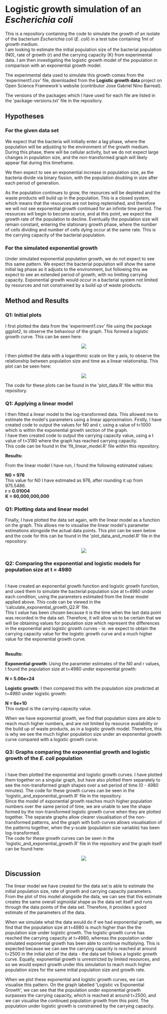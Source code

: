 # Logistic growth simulation of an *Escherichia coli*
This is a repository containing the code to simulate the growth of an isolate of the bacterium *Escherichia coli* (*E. coli*) in a test tube containing 1ml of growth medium.
<br>
I am looking to estimate the initial population size of the bacterial population (N0), rate of growth (r) and the carrying capacity (K) from experimental data. I am then investigating the logistic growth model of the population in comparison with an exponential growth model.

The experimental data used to simulate this growth comes from the 'experiment1.csv' file, downloaded from the **Logistic growth data** project on Open Science Framework's website (contributor Jose Gabriel Nino Barreat).

The versions of the packages which I have used for each file are listed in the 'package-versions.txt' file in the repository.


## Hypotheses
### For the given data set
We expect that the bacteria will initially enter a lag phase, where the population will be adjusting to the environment of the growth medium. During this phase, there will be cellular activity, but we do not expect large changes in population size, and the non-transformed graph will likely appear flat during this timeframe.

We then expect to see an exponential increase in population size, as the bacteria divide via binary fission, with the population doubling in size after each period of generation.

As the population continues to grow, the resources will be depleted and the waste products will build up in the population. This is a closed system, which means that the resources are not being replenished, and therefore we will not see exponential growth continued for an infinite time period. The resources will begin to become scarce, and at this point, we expect the growth rate of the population to decline. Eventually the population size will remain constant, entering the stationary growth phase, where the number of cells dividing and number of cells dying occur at the same rate. This is the carrying capacity of the bacterial population.

### For the simulated exponential growth
Under simulated exponential population growth, we do not expect to see this same pattern. We expect the bacterial population will show the same initial lag phase as it adjusts to the environment, but following this we expect to see an extended period of growth, with no limiting carrying capacity. Exponential growth would occur in a bacterial system not limited by resources and not constrained by a build up of waste products.

## Method and Results
### Q1: Initial plots
I first plotted the data from the 'experiment1.csv' file using the package ggplot2, to observe the behaviour of the graph. This formed a logistic growth curve. This can be seen here:

  <p align="center">
     <img src="https://github.com/1066509/logistic_growth/blob/8ffe7632233e801a613fe843581e98e485691e78/initial_plot_logisitic_growth.png">
  </p> 

I then plotted the data with a logarithmic scale on the y axis, to observe the relationship between population size and time as a linear relationship. This plot can be seen here:

  <p align="center">
     <img src="https://github.com/1066509/logistic_growth/blob/1a3a93fd8a22e1e30ecccd561d26b37f8546455f/initial_plot_log_scale_q1.png">
  </p>

The code for these plots can be found in the 'plot_data.R' file within this repository. 

### Q1: Applying a linear model
I then fitted a linear model to the log-transformed data. This allowed me to estimate the model's parameters using a linear approximation. Firstly, I have created code to output the values for N0 and r, using a value of t<1000 which is within the exponential growth section of the graph.
<br>
I have then created code to output the carrying capacity value, using a t value of t>3180 where the graph has reached carrying capacity.
<br>
This code can be found in the 'fit_linear_model.R' file within this repository.

**Results:**

From the linear model I have run, I found the following estimated values:

**N0 = 976**
<br>
This value for N0 I have estimated as 976, after rounding it up from 975.5486.
<br>
**r = 0.01004**
<br>
**K = 60,000,000,000**

### Q1: Plotting data and linear model
Finally, I have plotted the data set again, with the linear model as a function on the graph. This allows me to visualise the linear model's parameter estimations alongside the actual data points. This plot can be seen below and the code for this can be found in the 'plot_data_and_model.R' file in the repository:

  <p align="center">
     <img src="https://github.com/1066509/logistic_growth/blob/9c8cd97a671978dc208ef1874d4d1a6d8ae4d85d/plot_data_and_model_graph_q1.png">
  </p>

### Q2: Comparing the exponential and logistic models for population size at t = 4980
<br>
I have created an exponential growth function and logistic growth function, and used them to simulate the bacterial population size at t=4980 under each condition, using the parameters estimated from the linear model applied above. This code can be viewed in the 'calculate_exponential_growth_Q2.R' file.
<br>
This t value has been chosen because it is the time when the last data point was recorded in the data set. Therefore, it will allow us to be certain that we will be obtaining values for population size which represent the differences in the exponential and logistic growth curves - ie. we expect to obtain the carrying capacity value for the logistic growth curve and a much higher value for the exponential growth curve.
<br>
<br>

**Results:**

**Exponential growth**: Using the parameter estimates of the N0 and r values, I found the population size at t=4980 under exponential growth:

**N = 5.06e+24**

**Logistic growth**: I then compared this with the population size predicted at t=4980 under logistic growth:

**N = 6e+10**
<br>
This output is the carrying capacity value.

When we have exponential growth, we find that population sizes are able to reach much higher numbers, and are not limited by resource availability or the build up of waste products, as in a logistic growth model. Therefore, this is why we see the much higher population size under an exponential growth curve compared with a logistic growth curve.


### Q3: Graphs comparing the exponential growth and logistic growth of the *E. coli* population
<br>
I have then plotted the exponential and logistic growth curves. I have plotted them together on a singular graph, but have also plotted them separately to see the non-transformed graph shapes over a set period of time (0 - 4980 minutes). The code for these growth curves can be seen in the 'logistic_and_exponential_growth.R' file in the repository.
<br>
Since the model of exponential growth reaches much higher population numbers over the same period of time, we are unable to see the shape formed by the non-transformed logistic growth curve when they are plotted together. The separate graphs allow clearer visualisation of the non-transformed patterns, and the graph with both curves allows visualisation of the patterns together, when the y-scale (population size variable) has been log-transformed.
<br>
The code for these growth curves can be seen in the 'logistic_and_exponential_growth.R' file in the repository and the graph itself can be found here:

  <p align="center">
     <img src="https://github.com/1066509/logistic_growth/blob/919e7d13d08b5d5ce002e68f1c637f0cc0c18314/logistic_vs_exponential_graphs_q3.png">
  </p>


## Discussion
The linear model we have created for the data set is able to estimate the initial population size, rate of growth and carrying capacity parameters. From the plot of this model alongside the data, we can see that this estimate creates the same overall sigmoidal shape as the data set itself and runs through the data points of the data set. Therefore, it provides a good estimate of the parameters of the data.

When we simulate what the data would do if we had exponential growth, we find that the population size at t=4980 is much higher than the the population size under logistic growth. The logistic growth curve has reached the carrying capacity at t=4980, whereas the population under simulated exponential growth has been able to continue multiplying. This is expected because we can see the carrying capacity is reached at around t=2500 in the initial plot of the data - the data set follows a logistic growth curve. Equally, exponential growth is unrestricted by limited resources, and so we would expect growth under this simulation to reach much higher population sizes for the same initial population size and growth rate.

When we plot these exponential and logistic growth curves, we can visualise this pattern. On the graph labelled 'Logistic vs Exponential Growth', we can see that the population under exponential growth surpasses the carrying capacity, which is reached at around t=2500, and we can visualise the continued population growth from this point. The population under logistic growth is constrained by the carrying capacity. 





